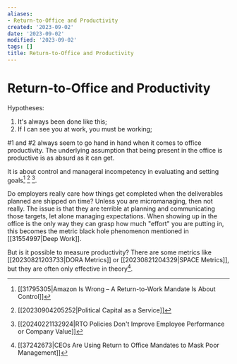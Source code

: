 ```yaml
---
aliases:
- Return-to-Office and Productivity
created: '2023-09-02'
date: '2023-09-02'
modified: '2023-09-02'
tags: []
title: Return-to-Office and Productivity
---
```


# Return-to-Office and Productivity

Hypotheses:
1. It's always been done like this;
2. If I can see you at work, you must be working;

#1 and #2 always seem to go hand in hand when it comes to office productivity. The underlying assumption that being present in the office is productive is as absurd as it can get.

It is about control and manageral incompetency in evaluating and setting goals[^1] [^2] [^3].

Do employers really care how things get completed when the deliverables planned are shipped on time? Unless you are micromanaging, then not really. The issue is that they are terrible at planning and communicating those targets, let alone managing expectations. When showing up in the office is the only way they can grasp how much "effort" you are putting in, this becomes the metric black hole phenomenon mentioned in [[31554997|Deep Work]].

But is it possible to measure productivity? There are some metrics like [[20230821203733|DORA Metrics]] or [[20230821204329|SPACE Metrics]], but they are often only effective in theory[^4].

[^1]: [[31795305|Amazon Is Wrong – A Return-to-Work Mandate Is About Control]]
[^2]: [[20230904205252|Political Capital as a Service]]
[^3]: [[20240221132924|RTO Policies Don't Improve Employee Performance or Company Value]]
[^4]: [[37242673|CEOs Are Using Return to Office Mandates to Mask Poor Management]]